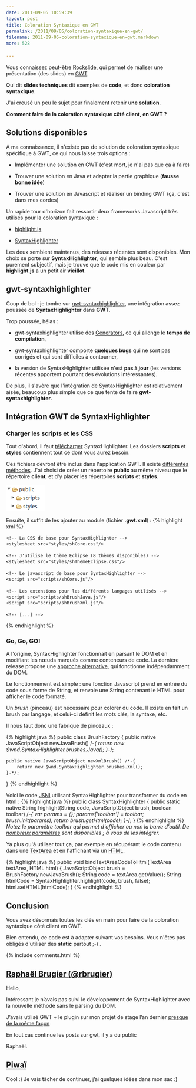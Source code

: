 ```yaml
---
date: 2011-09-05 10:59:39
layout: post
title: Coloration Syntaxique en GWT
permalink: /2011/09/05/coloration-syntaxique-en-gwt/
filename: 2011-09-05-coloration-syntaxique-en-gwt.markdown
more: 528

---
```


Vous connaissez peut-être [Rockslide](http://pyricau.github.com/rockslide), qui permet de réaliser une présentation (des slides) en [GWT](http://code.google.com/webtoolkit).

Qui dit **slides techniques** dit exemples de **code**, et donc **coloration syntaxique**.

J'ai creusé un peu le sujet pour finalement retenir **une solution**.

**Comment faire de la coloration syntaxique côté client, en GWT ?**


## Solutions disponibles

A ma connaissance, il n'existe pas de solution de coloration syntaxique spécifique à GWT, ce qui nous laisse trois options :


	
  * Implémenter une solution en GWT (c'est mort, je n'ai pas que ça à faire)

	
  * Trouver une solution en Java et adapter la partie graphique (**fausse bonne idée**)

	
  * Trouver une solution en Javascript et réaliser un binding GWT (ça, c'est dans mes cordes)


Un rapide tour d'horizon fait ressortir deux frameworks Javascript très utilisés pour la coloration syntaxique :

	
  * [highlight.js](http://softwaremaniacs.org/soft/highlight/en/)

	
  * [SyntaxHighlighter](http://alexgorbatchev.com/SyntaxHighlighter/)


Les deux semblent maintenus, des releases récentes sont disponibles. Mon choix se porte sur **SyntaxHighlighter**, qui semble plus beau. C'est purement subjectif, mais je trouve que le code mis en couleur par **highlight.js** a un petit air **vieillot**.


## gwt-syntaxhighlighter


Coup de bol : je tombe sur [gwt-syntaxhighlighter](http://code.google.com/p/gwt-syntaxhighlighter), une intégration assez poussée de **SyntaxHighlighter** dans **GWT**.

Trop poussée, hélas :


	
  * gwt-syntaxhighlighter utilise des [Generators](http://code.google.com/webtoolkit/doc/latest/DevGuideCodingBasicsDeferred.html#generators), ce qui allonge le **temps de compilation**,

	
  * gwt-syntaxhighlighter comporte **quelques bugs** qui ne sont pas corrigés et qui sont difficiles à contourner,

	
  * la version de SyntaxHighlighter utilisée n'est **pas à jour** (les versions récentes apportent pourtant des évolutions intéressantes).


De plus, il s'avère que l'intégration de SyntaxHighlighter est relativement aisée, beaucoup plus simple que ce que tente de faire **gwt-syntaxhighlighter**.

## Intégration GWT de SyntaxHighlighter


### Charger les scripts et les CSS

Tout d'abord, il faut [télécharger](http://alexgorbatchev.com/SyntaxHighlighter/download/) SyntaxHighlighter. Les dossiers **scripts** et **styles** contiennent tout ce dont vous aurez besoin.

Ces fichiers devront être inclus dans l'application GWT. Il existe [différentes méthodes](http://code.google.com/webtoolkit/doc/latest/DevGuideOrganizingProjects.html#DevGuideModules). J'ai choisi de créer un répertoire **public** au même niveau que le répertoire **client**, et d'y placer les répertoires **scripts** et **styles**.

![](/static/blog_img/public.png)

Ensuite, il suffit de les ajouter au module (fichier **.gwt.xml**) :
{% highlight xml %}
<?xml version="1.0" encoding="UTF-8"?>
<module>

    <!-- La CSS de base pour SyntaxHighlighter -->
    <stylesheet src="styles/shCore.css"/>

    <!-- J'utilise le thème Eclipse (8 thèmes disponibles) -->
    <stylesheet src="styles/shThemeEclipse.css"/>

    <!-- Le javascript de base pour SyntaxHighlighter -->
    <script src="scripts/shCore.js"/>

    <!-- Les extensions pour les différents langages utilisés -->
    <script src="scripts/shBrushJava.js"/>
    <script src="scripts/shBrushXml.js"/>

    <!-- [...] -->
</module>
{% endhighlight %}


### Go, Go, GO!


A l'origine, SyntaxHighlighter fonctionnait en parsant le DOM et en modifiant les nœuds marqués comme conteneurs de code. La dernière release propose une [approche alternative](http://alexgorbatchev.com/SyntaxHighlighter/whatsnew.html#commonjs), qui fonctionne indépendamment du DOM.

Le fonctionnement est simple : une fonction Javascript prend en entrée du code sous forme de String, et renvoie une String contenant le HTML pour afficher le code formaté.

Un _brush_ (pinceau) est nécessaire pour colorer du code. Il existe en fait un brush par langage, et celui-ci définit les mots clés, la syntaxe, etc.

Il nous faut donc une fabrique de pinceaux :

{% highlight java %}
public class BrushFactory {
    public native JavaScriptObject newJavaBrush() /*-{
        return new $wnd.SyntaxHighlighter.brushes.Java();
    }-*/;

    public native JavaScriptObject newXmlBrush() /*-{
        return new $wnd.SyntaxHighlighter.brushes.Xml();
    }-*/;
}
{% endhighlight %}

Voici le code [JSNI](http://code.google.com/webtoolkit/doc/latest/DevGuideCodingBasicsJSNI.html) utilisant SyntaxHighlighter pour transformer du code en html :
{% highlight java %}
public class SyntaxHighlighter {
    public static native String highlight(String code, JavaScriptObject brush, boolean toolbar) /*-{
        var params = {};
        params['toolbar'] = toolbar;
        brush.init(params);
        return brush.getHtml(code);
    }-*/;
}
{% endhighlight %}
_Notez le paramètre toolbar qui permet d'afficher ou non la barre d'outil. De [nombreux paramètres](http://alexgorbatchev.com/SyntaxHighlighter/manual/configuration/) sont disponibles ; à vous de les intégrer._

Ya plus qu'à utiliser tout ça, par exemple en récupérant le code contenu dans une [TextArea](http://google-web-toolkit.googlecode.com/svn/javadoc/latest/com/google/gwt/user/client/ui/TextArea.html) et en l'affichant via un [HTML](http://google-web-toolkit.googlecode.com/svn/javadoc/latest/com/google/gwt/user/client/ui/HTML.html).

{% highlight java %}
public void bindTextAreaCodeToHtml(TextArea textArea, HTML html) {
    JavaScriptObject brush = BrushFactory.newJavaBrush();
    String code = textArea.getValue();
    String htmlCode = SyntaxHighlighter.highlight(code, brush, false);
    html.setHTML(htmlCode);
}
{% endhighlight %}


## Conclusion


Vous avez désormais toutes les clés en main pour faire de la coloration syntaxique côté client en GWT.

Bien entendu, ce code est à adapter suivant vos besoins. Vous n'êtes pas obligés d'utiliser des **static** partout ;-) .

{% include comments.html %}

## [Raphaël Brugier (@rbrugier)](http://twitter.com/rbrugie)

Hello,

Intéressant je n’avais pas suivi le développement de SyntaxHighlighter avec la nouvelle méthode sans le parsing du DOM.

J’avais utilisé GWT + le plugin sur mon projet de stage l’an dernier <a href="http://code.google.com/p/gwt-generator/">presque de la même façon</a>

En tout cas continue les posts sur gwt, il y a du public 

Raphaël.

## [Piwaï](/contact.html)

Cool :) Je vais tâcher de continuer, j’ai quelques idées dans mon sac :)